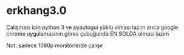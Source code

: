 # erkhang3.0

Çalışması için python 3 ve pyautogui yüklü olması lazım
arıca google chrome uygulamasının görev çubuğunda EN SOLDA olması lazım

Not: sadece 1080p monitörlerde çalışır
